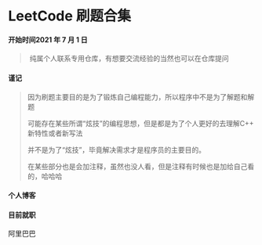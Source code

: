 # LeetCode 刷题合集



#### 开始时间2021 年 7 月 1 日

> ​	纯属个人联系专用仓库，有想要交流经验的当然也可以在仓库提问





#### 谨记

> ​	因为刷题主要目的是为了锻炼自己编程能力，所以程序中不是为了解题和解题
>
> 可能存在某些所谓“炫技”的编程思想，但是都是为了个人更好的去理解C++ 新特性或者新写法
>
> 并不是为了“炫技”，毕竟解决需求才是程序员的主要目的。
>
> ​	在某些部分也是会加注释，虽然也没人看，但是注释有时候也是加给自己看的，哈哈哈



#### 个人博客





#### 目前就职

阿里巴巴